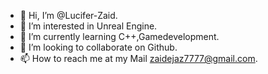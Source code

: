- 👋 Hi, I’m @Lucifer-Zaid.
- 👀 I’m interested in Unreal Engine.
- 🌱 I’m currently learning C++,Gamedevelopment.
- 💞️ I’m looking to collaborate on Github.
- 📫 How to reach me at my Mail zaidejaz7777@gmail.com.

<!---
Lucifer-Zaid/Lucifer-Zaid is a ✨ special ✨ repository because its `README.md` (this file) appears on your GitHub profile.
You can click the Preview link to take a look at your changes.
--->
